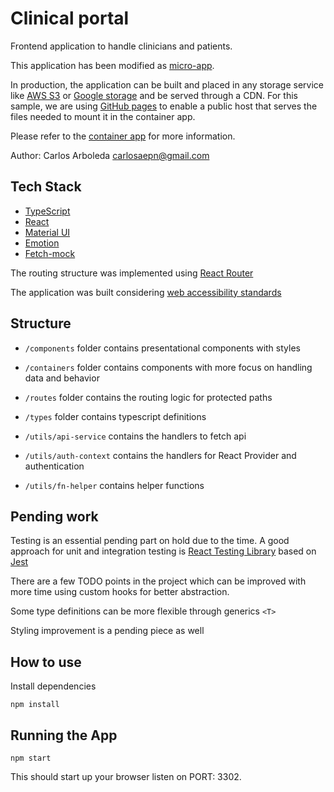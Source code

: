 # Clinical portal

Frontend application to handle clinicians and patients.

This application has been modified as
[micro-app](https://martinfowler.com/articles/micro-frontends.html).

In production, the application can be built and placed in any storage service
like [AWS S3](https://aws.amazon.com/s3/) or
[Google storage](https://cloud.google.com/storage/docs/introduction) and be
served through a CDN. For this sample, we are using
[GitHub pages](https://docs.github.com/en/pages) to enable a public host that
serves the files needed to mount it in the container app.

Please refer to the
[container app](https://github.com/carl0sarb0leda/microf-container-app) for more
information.

Author: Carlos Arboleda carlosaepn@gmail.com

## Tech Stack

- [TypeScript](https://www.typescriptlang.org/)
- [React](https://reactjs.org/)
- [Material UI](https://mui.com/)
- [Emotion](https://emotion.sh/docs/introduction)
- [Fetch-mock](https://www.wheresrhys.co.uk/fetch-mock/)

The routing structure was implemented using
[React Router](https://reactrouter.com/en/main)

The application was built considering
[web accessibility standards](https://www.w3.org/WAI/)

## Structure

- `/components` folder contains presentational components with styles

- `/containers` folder contains components with more focus on handling data and
  behavior

- `/routes` folder contains the routing logic for protected paths

- `/types` folder contains typescript definitions

- `/utils/api-service` contains the handlers to fetch api

- `/utils/auth-context` contains the handlers for React Provider and
  authentication

- `/utils/fn-helper` contains helper functions

## Pending work

Testing is an essential pending part on hold due to the time. A good approach
for unit and integration testing is
[React Testing Library](https://testing-library.com/) based on
[Jest](https://jestjs.io/)

There are a few TODO points in the project which can be improved with more time
using custom hooks for better abstraction.

Some type definitions can be more flexible through generics `<T>`

Styling improvement is a pending piece as well

## How to use

Install dependencies

```shell
npm install
```

## Running the App

```shell
npm start
```

This should start up your browser listen on PORT: 3302.
